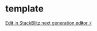# template

[Edit in StackBlitz next generation editor ⚡️](https://stackblitz.com/~/github.com/mugu1108/template)